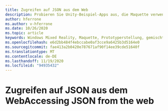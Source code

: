 ```yaml
---
title: Zugreifen auf JSON aus dem Web
description: Probieren Sie Unity-Beispiel-Apps aus, die Maquette verwenden.
author: hferrone
ms.author: v-hferrone
ms.date: 10/26/2020
ms.topic: article
keywords: Windows Mixed Reality, Maquette, Prototyperstellung, gemischte Realität, Virtual Reality, VR, Mr, Feedback, Feedback-Hub, Fehler
ms.openlocfilehash: e6d2bb484f4ebccabe0af3cce9a6425b3d5164e0
ms.sourcegitcommit: fae413a2b0420e787671af90f14ee39cde51640f
ms.translationtype: MT
ms.contentlocale: de-DE
ms.lasthandoff: 11/19/2020
ms.locfileid: "94935432"
---
```

# <a name="accessing-json-from-the-web"></a><span data-ttu-id="5c4ee-104">Zugreifen auf JSON aus dem Web</span><span class="sxs-lookup"><span data-stu-id="5c4ee-104">Accessing JSON from the web</span></span>

<!-- TODO(Harrison/Stefan): Need cool header image from tutorial -->

<!-- TODO(Stefan): Create tutorial content and screenshots -->

